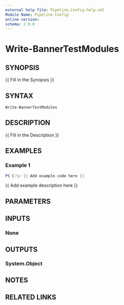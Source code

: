 ```yaml
---
external help file: Pipeline.Config-help.xml
Module Name: Pipeline.Config
online version:
schema: 2.0.0
---
```


# Write-BannerTestModules

## SYNOPSIS
{{ Fill in the Synopsis }}

## SYNTAX

```
Write-BannerTestModules
```

## DESCRIPTION
{{ Fill in the Description }}

## EXAMPLES

### Example 1
```powershell
PS C:\> {{ Add example code here }}
```

{{ Add example description here }}

## PARAMETERS

## INPUTS

### None
## OUTPUTS

### System.Object
## NOTES

## RELATED LINKS
